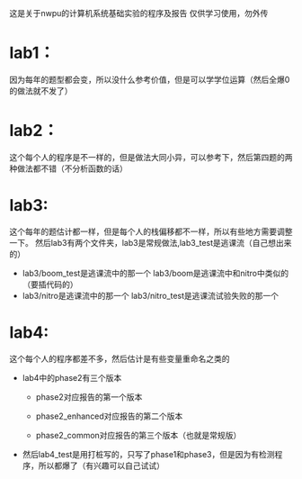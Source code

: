 这是关于nwpu的计算机系统基础实验的程序及报告
仅供学习使用，勿外传

# lab1：
因为每年的题型都会变，所以没什么参考价值，但是可以学学位运算（然后全爆0的做法就不发了）

# lab2：
这个每个人的程序是不一样的，但是做法大同小异，可以参考下，然后第四题的两种做法都不错（不分析函数的话）

# lab3:
这个每年的题估计都一样，但是每个人的栈偏移都不一样，所以有些地方需要调整一下。
然后lab3有两个文件夹，lab3是常规做法,lab3_test是逃课流（自己想出来的）

- lab3/boom_test是逃课流中的那一个 lab3/boom是逃课流中和nitro中类似的（要插代码的）
- lab3/nitro是逃课流中的那一个 lab3/nitro_test是逃课流试验失败的那一个

# lab4:
这个每个人的程序都差不多，然后估计是有些变量重命名之类的

- lab4中的phase2有三个版本

  - phase2对应报告的第一个版本

  - phase2_enhanced对应报告的第二个版本

  - phase2_common对应报告的第三个版本（也就是常规版）

- 然后lab4_test是用打桩写的，只写了phase1和phase3，但是因为有检测程序，所以都爆了（有兴趣可以自己试试）